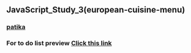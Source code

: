 ## JavaScript_Study_3(european-cuisine-menu)
### [patika](https://academy.patika.dev/tr/profile)
### For to do list preview [Click  this link](https://kaderergin.github.io/JavaScript/Javascript_Study_3/) 
